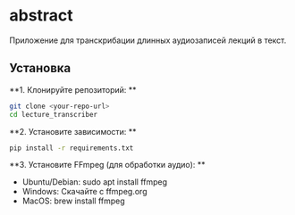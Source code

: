 # abstract

Приложение для транскрибации длинных аудиозаписей лекций в текст.


## Установка

**1. Клонируйте репозиторий:
**
```bash
git clone <your-repo-url>
cd lecture_transcriber
```

**2. Установите зависимости:
**
```bash
pip install -r requirements.txt
```

**3. Установите FFmpeg (для обработки аудио):
**
- Ubuntu/Debian: sudo apt install ffmpeg
- Windows: Скачайте с ffmpeg.org
- MacOS: brew install ffmpeg

